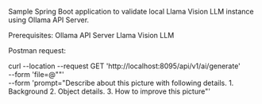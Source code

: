 Sample Spring Boot application to validate local Llama Vision LLM instance using Ollama API Server.

Prerequisites: Ollama API Server Llama Vision LLM

Postman request:

curl --location --request GET 'http://localhost:8095/api/v1/ai/generate' \
--form 'file=@"<File path>"' \
--form 'prompt="Describe about this picture with following details. 1. Background 2. Object details. 3. How to improve this picture"'
